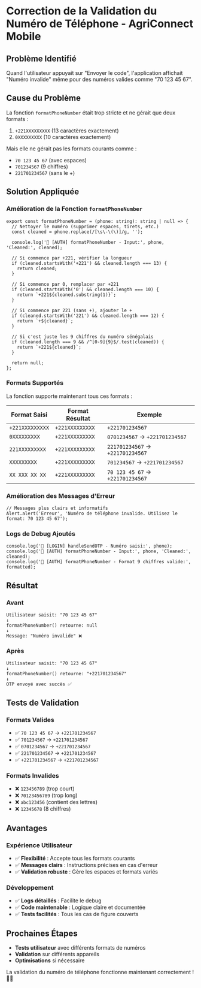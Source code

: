 # Correction de la Validation du Numéro de Téléphone - AgriConnect Mobile

## Problème Identifié

Quand l'utilisateur appuyait sur "Envoyer le code", l'application affichait "Numéro invalide" même pour des numéros valides comme "70 123 45 67".

## Cause du Problème

La fonction `formatPhoneNumber` était trop stricte et ne gérait que deux formats :
1. `+221XXXXXXXXX` (13 caractères exactement)
2. `0XXXXXXXXX` (10 caractères exactement)

Mais elle ne gérait pas les formats courants comme :
- `70 123 45 67` (avec espaces)
- `701234567` (9 chiffres)
- `221701234567` (sans le +)

## Solution Appliquée

### **Amélioration de la Fonction `formatPhoneNumber`**

```tsx
export const formatPhoneNumber = (phone: string): string | null => {
  // Nettoyer le numéro (supprimer espaces, tirets, etc.)
  const cleaned = phone.replace(/[\s\-\(\)]/g, '');
  
  console.log('📱 [AUTH] formatPhoneNumber - Input:', phone, 'Cleaned:', cleaned);
  
  // Si commence par +221, vérifier la longueur
  if (cleaned.startsWith('+221') && cleaned.length === 13) {
    return cleaned;
  }
  
  // Si commence par 0, remplacer par +221
  if (cleaned.startsWith('0') && cleaned.length === 10) {
    return `+221${cleaned.substring(1)}`;
  }
  
  // Si commence par 221 (sans +), ajouter le +
  if (cleaned.startsWith('221') && cleaned.length === 12) {
    return `+${cleaned}`;
  }
  
  // Si c'est juste les 9 chiffres du numéro sénégalais
  if (cleaned.length === 9 && /^[0-9]{9}$/.test(cleaned)) {
    return `+221${cleaned}`;
  }
  
  return null;
};
```

### **Formats Supportés**

La fonction supporte maintenant tous ces formats :

| Format Saisi | Format Résultat | Exemple |
|--------------|-----------------|---------|
| `+221XXXXXXXXX` | `+221XXXXXXXXX` | `+221701234567` |
| `0XXXXXXXXX` | `+221XXXXXXXXX` | `0701234567` → `+221701234567` |
| `221XXXXXXXXX` | `+221XXXXXXXXX` | `221701234567` → `+221701234567` |
| `XXXXXXXXX` | `+221XXXXXXXXX` | `701234567` → `+221701234567` |
| `XX XXX XX XX` | `+221XXXXXXXXX` | `70 123 45 67` → `+221701234567` |

### **Amélioration des Messages d'Erreur**

```tsx
// Messages plus clairs et informatifs
Alert.alert('Erreur', 'Numéro de téléphone invalide. Utilisez le format: 70 123 45 67');
```

### **Logs de Debug Ajoutés**

```tsx
console.log('📱 [LOGIN] handleSendOTP - Numéro saisi:', phone);
console.log('📱 [AUTH] formatPhoneNumber - Input:', phone, 'Cleaned:', cleaned);
console.log('📱 [AUTH] formatPhoneNumber - Format 9 chiffres valide:', formatted);
```

## Résultat

### **Avant**
```
Utilisateur saisit: "70 123 45 67"
↓
formatPhoneNumber() retourne: null
↓
Message: "Numéro invalide" ❌
```

### **Après**
```
Utilisateur saisit: "70 123 45 67"
↓
formatPhoneNumber() retourne: "+221701234567"
↓
OTP envoyé avec succès ✅
```

## Tests de Validation

### **Formats Valides**
- ✅ `70 123 45 67` → `+221701234567`
- ✅ `701234567` → `+221701234567`
- ✅ `0701234567` → `+221701234567`
- ✅ `221701234567` → `+221701234567`
- ✅ `+221701234567` → `+221701234567`

### **Formats Invalides**
- ❌ `123456789` (trop court)
- ❌ `70123456789` (trop long)
- ❌ `abc123456` (contient des lettres)
- ❌ `12345678` (8 chiffres)

## Avantages

### **Expérience Utilisateur**
- ✅ **Flexibilité** : Accepte tous les formats courants
- ✅ **Messages clairs** : Instructions précises en cas d'erreur
- ✅ **Validation robuste** : Gère les espaces et formats variés

### **Développement**
- ✅ **Logs détaillés** : Facilite le debug
- ✅ **Code maintenable** : Logique claire et documentée
- ✅ **Tests facilités** : Tous les cas de figure couverts

## Prochaines Étapes

- **Tests utilisateur** avec différents formats de numéros
- **Validation** sur différents appareils
- **Optimisations** si nécessaire

La validation du numéro de téléphone fonctionne maintenant correctement ! 📱✅
